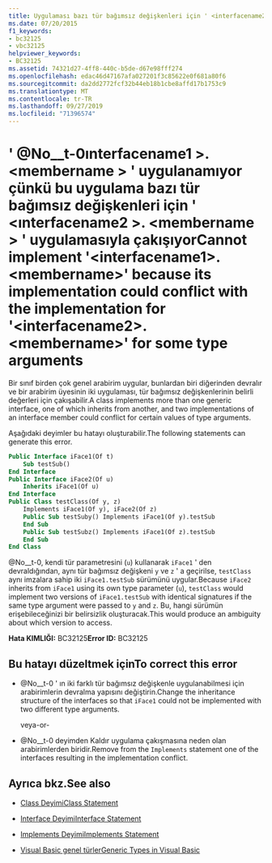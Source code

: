 ```yaml
---
title: Uygulaması bazı tür bağımsız değişkenleri için ' <interfacename2>. <membername> ' uygulamasıyla çakışabileceğinden, ' <interfacename1>. <membername> ' uygulanamıyor
ms.date: 07/20/2015
f1_keywords:
- bc32125
- vbc32125
helpviewer_keywords:
- BC32125
ms.assetid: 74321d27-4ff8-440c-b5de-d67e98fff274
ms.openlocfilehash: edac46d47167afa027201f3c85622e0f681a80f6
ms.sourcegitcommit: da2dd2772fcf32b44eb18b1cbe8affd17b1753c9
ms.translationtype: MT
ms.contentlocale: tr-TR
ms.lasthandoff: 09/27/2019
ms.locfileid: "71396574"
---
```

# <a name="cannot-implement-interfacename1membername-because-its-implementation-could-conflict-with-the-implementation-for-interfacename2membername-for-some-type-arguments"></a><span data-ttu-id="19317-102">' @No__t-0ınterfacename1 >. \<membername > ' uygulanamıyor çünkü bu uygulama bazı tür bağımsız değişkenleri için ' \<ınterfacename2 >. \<membername > ' uygulamasıyla çakışıyor</span><span class="sxs-lookup"><span data-stu-id="19317-102">Cannot implement '\<interfacename1>.\<membername>' because its implementation could conflict with the implementation for '\<interfacename2>.\<membername>' for some type arguments</span></span>
<span data-ttu-id="19317-103">Bir sınıf birden çok genel arabirim uygular, bunlardan biri diğerinden devralır ve bir arabirim üyesinin iki uygulaması, tür bağımsız değişkenlerinin belirli değerleri için çakışabilir.</span><span class="sxs-lookup"><span data-stu-id="19317-103">A class implements more than one generic interface, one of which inherits from another, and two implementations of an interface member could conflict for certain values of type arguments.</span></span>  
  
 <span data-ttu-id="19317-104">Aşağıdaki deyimler bu hatayı oluşturabilir.</span><span class="sxs-lookup"><span data-stu-id="19317-104">The following statements can generate this error.</span></span>  
  
```vb  
Public Interface iFace1(Of t)  
    Sub testSub()  
End Interface  
Public Interface iFace2(Of u)  
    Inherits iFace1(Of u)  
End Interface  
Public Class testClass(Of y, z)  
    Implements iFace1(Of y), iFace2(Of z)  
    Public Sub testSuby() Implements iFace1(Of y).testSub  
    End Sub  
    Public Sub testSubz() Implements iFace1(Of z).testSub  
    End Sub  
End Class  
```  
  
 <span data-ttu-id="19317-105">@No__t-0, kendi tür parametresini (`u`) kullanarak `iFace1` ' den devraldığından, aynı tür bağımsız değişkeni `y` ve `z` ' a geçirilse, `testClass` aynı imzalara sahip iki `iFace1.testSub` sürümünü uygular.</span><span class="sxs-lookup"><span data-stu-id="19317-105">Because `iFace2` inherits from `iFace1` using its own type parameter (`u`), `testClass` would implement two versions of `iFace1.testSub` with identical signatures if the same type argument were passed to `y` and `z`.</span></span> <span data-ttu-id="19317-106">Bu, hangi sürümün erişebileceğinizi bir belirsizlik oluşturacak.</span><span class="sxs-lookup"><span data-stu-id="19317-106">This would produce an ambiguity about which version to access.</span></span>  
  
 <span data-ttu-id="19317-107">**Hata KIMLIĞI:** BC32125</span><span class="sxs-lookup"><span data-stu-id="19317-107">**Error ID:** BC32125</span></span>  
  
## <a name="to-correct-this-error"></a><span data-ttu-id="19317-108">Bu hatayı düzeltmek için</span><span class="sxs-lookup"><span data-stu-id="19317-108">To correct this error</span></span>  
  
- <span data-ttu-id="19317-109">@No__t-0 ' ın iki farklı tür bağımsız değişkenle uygulanabilmesi için arabirimlerin devralma yapısını değiştirin.</span><span class="sxs-lookup"><span data-stu-id="19317-109">Change the inheritance structure of the interfaces so that `iFace1` could not be implemented with two different type arguments.</span></span>  
  
     <span data-ttu-id="19317-110">veya</span><span class="sxs-lookup"><span data-stu-id="19317-110">-or-</span></span>  
  
- <span data-ttu-id="19317-111">@No__t-0 deyimden Kaldır uygulama çakışmasına neden olan arabirimlerden biridir.</span><span class="sxs-lookup"><span data-stu-id="19317-111">Remove from the `Implements` statement one of the interfaces resulting in the implementation conflict.</span></span>  
  
## <a name="see-also"></a><span data-ttu-id="19317-112">Ayrıca bkz.</span><span class="sxs-lookup"><span data-stu-id="19317-112">See also</span></span>

- [<span data-ttu-id="19317-113">Class Deyimi</span><span class="sxs-lookup"><span data-stu-id="19317-113">Class Statement</span></span>](../../visual-basic/language-reference/statements/class-statement.md)
- [<span data-ttu-id="19317-114">Interface Deyimi</span><span class="sxs-lookup"><span data-stu-id="19317-114">Interface Statement</span></span>](../../visual-basic/language-reference/statements/interface-statement.md)
- [<span data-ttu-id="19317-115">Implements Deyimi</span><span class="sxs-lookup"><span data-stu-id="19317-115">Implements Statement</span></span>](../../visual-basic/language-reference/statements/implements-statement.md)

- [<span data-ttu-id="19317-116">Visual Basic genel türler</span><span class="sxs-lookup"><span data-stu-id="19317-116">Generic Types in Visual Basic</span></span>](../../visual-basic/programming-guide/language-features/data-types/generic-types.md)
